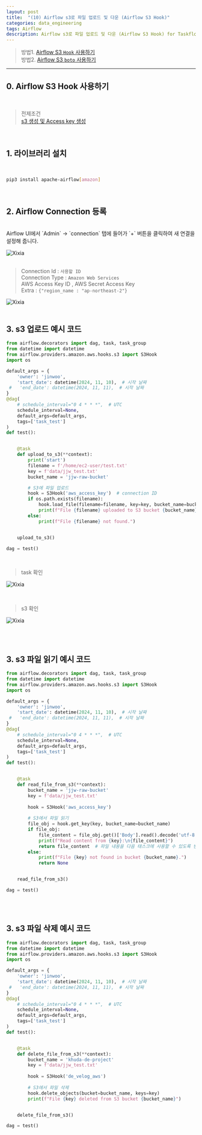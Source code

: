 ```yaml
---
layout: post
title:  "(10) Airflow s3로 파일 업로드 및 다운 (Airflow S3 Hook)"
categories: data_engineering
tags: Airflow
description: Airflow s3로 파일 업로드 및 다운 (Airflow S3 Hook) for Taskflow API
---
```

> 방법1. <a href="{{ site.baseurl }}/data_engineering/2024/11/15/airflow_s3_by_hook.html">Airflow S3 `Hook` 사용하기 </a> <br>
> 방법2. <a href="{{ site.baseurl }}/data_engineering/2024/11/15/airflow_s3_by_boto.html">Airflow S3 `boto` 사용하기 </a> <br>

<hr>

<h2>
    <span class = "jjw_h2_style">0. Airflow S3 Hook 사용하기 </span>
</h2>
<br>

>  전제조건 <br>
> <a href="{{ site.baseurl }}/github_blog/2024/11/15/aws_create_s3.html">s3 생성 및 Access key 생성 </a>


<br>

<h2>
    <span class = "jjw_h2_style">1. 라이브러리 설치 </span>
</h2>
<br>

~~~bash
pip3 install apache-airflow[amazon]
~~~
<br>

<h2>
    <span class = "jjw_h2_style">2. Airflow Connection 등록 </span>
</h2>

<br>
Airflow UI에서 `Admin` -> `connection` 탭에 들어가 `+` 버튼을 클릭하여 새 연결을 설정해 줍니다.

![Xixia](/assets/images/aws/20241115accesskeyconnection1.png)
<br>
<br>

> Connection Id : `사용할 ID`  <br>
> Connection Type : `Amazon Web Services` <br>
> AWS Access Key ID , AWS Secret Access Key <br>
> Extra : `{"region_name : "ap-northeast-2"}`

![Xixia](/assets/images/dataengineer/20241115airflows30.png)
<br>
<br>

<h2>
    <span class = "jjw_h2_style">3. s3 업로드 예시 코드 </span>
</h2>

~~~python
from airflow.decorators import dag, task, task_group
from datetime import datetime
from airflow.providers.amazon.aws.hooks.s3 import S3Hook
import os

default_args = {
    'owner': 'jinwoo',
    'start_date': datetime(2024, 11, 10),  # 시작 날짜
 #   'end_date': datetime(2024, 11, 11),  # 시작 날짜
}
@dag(
    # schedule_interval="0 4 * * *",  # UTC
    schedule_interval=None,
    default_args=default_args,
    tags=['task_test']
)
def test():


    @task
    def upload_to_s3(**context):
        print('start')
        filename = f'/home/ec2-user/test.txt'
        key = f'data/jjw_test.txt'
        bucket_name = 'jjw-raw-bucket'

        # S3에 파일 업로드
        hook = S3Hook('aws_access_key')  # connection ID
        if os.path.exists(filename):
            hook.load_file(filename=filename, key=key, bucket_name=bucket_name, replace=True)
            print(f"File {filename} uploaded to S3 bucket {bucket_name} with key {key}")
        else:
            print(f"File {filename} not found.")


    upload_to_s3()

dag = test()
~~~
<br>

> task 확인

![Xixia](/assets/images/dataengineer/20241115airflows31.png)

<br>

> s3 확인

![Xixia](/assets/images/dataengineer/20241115airflows32.png)

<br>
<br>

<h2>
    <span class = "jjw_h2_style">3. s3 파일 읽기 예시 코드 </span>
</h2>

~~~python
from airflow.decorators import dag, task, task_group
from datetime import datetime
from airflow.providers.amazon.aws.hooks.s3 import S3Hook
import os

default_args = {
    'owner': 'jinwoo',
    'start_date': datetime(2024, 11, 10),  # 시작 날짜
 #   'end_date': datetime(2024, 11, 11),  # 시작 날짜
}
@dag(
    # schedule_interval="0 4 * * *",  # UTC
    schedule_interval=None,
    default_args=default_args,
    tags=['task_test']
)
def test():


    @task
    def read_file_from_s3(**context):
        bucket_name = 'jjw-raw-bucket'
        key = f'data/jjw_test.txt'
        
        hook = S3Hook('aws_access_key')
        
        # S3에서 파일 읽기
        file_obj = hook.get_key(key, bucket_name=bucket_name)
        if file_obj:
            file_content = file_obj.get()['Body'].read().decode('utf-8')
            print(f"Read content from {key}:\n{file_content}")
            return file_content  # 파일 내용을 다음 태스크에 사용할 수 있도록 반환
        else:
            print(f"File {key} not found in bucket {bucket_name}.")
            return None


    read_file_from_s3()

dag = test()
~~~

<br>
<br>

<h2>
    <span class = "jjw_h2_style">3. s3 파일 삭제 예시 코드 </span>
</h2>

~~~python
from airflow.decorators import dag, task, task_group
from datetime import datetime
from airflow.providers.amazon.aws.hooks.s3 import S3Hook
import os

default_args = {
    'owner': 'jinwoo',
    'start_date': datetime(2024, 11, 10),  # 시작 날짜
 #   'end_date': datetime(2024, 11, 11),  # 시작 날짜
}
@dag(
    # schedule_interval="0 4 * * *",  # UTC
    schedule_interval=None,
    default_args=default_args,
    tags=['task_test']
)
def test():


    @task
    def delete_file_from_s3(**context):
        bucket_name = 'khuda-de-project'
        key = f'data/jjw_test.txt'
        
        hook = S3Hook('de_velog_aws')
        
        # S3에서 파일 삭제
        hook.delete_objects(bucket=bucket_name, keys=key)
        print(f"File {key} deleted from S3 bucket {bucket_name}")


    delete_file_from_s3()

dag = test()
~~~


<br>